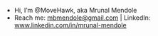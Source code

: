 - Hi, I’m @MoveHawk, aka Mrunal Mendole
- Reach me: mbmendole@gmail.com | LinkedIn: www.linkedin.com/in/mrunal-mendole
  


<!---
MoveHawk/MoveHawk is a ✨ special ✨ repository because its `README.md` (this file) appears on your GitHub profile.
You can click the Preview link to take a look at your changes.
--->
